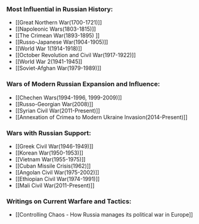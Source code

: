### Most Influential in Russian History:

- [[Great Northern War(1700-1721)]]
- [[Napoleonic Wars(1803-1815)]]
- [[The Crimean War(1893-1895) ]]
- [[Russo-Japanese War(1904-1905)]]
- [[World War 1(1914-1918)]]
- [[October Revolution and Civil War(1917-1922)]]
- [[World War 2(1941-1945]]
- [[Soviet-Afghan War(1979-1989)]]
### Wars of Modern Russian Expansion and Influence:

- [[Chechen Wars(1994-1996, 1999-2009)]]
- [[Russo-Georgian War(2008)]]
- [[Syrian Civil War(2011-Present)]]
- [[Annexation of Crimea to Modern Ukraine Invasion(2014-Present)]]
### Wars with Russian Support:

- [[Greek Civil War(1946-1949)]]
- [[Korean War(1950-1953)]]
- [[Vietnam War(1955-1975)]]
- [[Cuban Missile Crisis(1962)]]
- [[Angolan Civil War(1975-2002)]]
- [[Ethiopian Civil War(1974-1991)]]
- [[Mali Civil War(2011-Present)]]

### Writings on Current Warfare and Tactics:
- [[Controlling Chaos - How Russia manages its political war in Europe]]